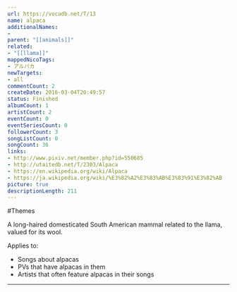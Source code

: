 ```yaml
---
url: https://vocadb.net/T/13
name: alpaca
additionalNames: 
- 
parent: "[[animals]]"
related:
- "[[llama]]"
mappedNicoTags:
- アルパカ
newTargets:
- all
commentCount: 2
createDate: 2016-03-04T20:49:57
status: Finished
albumCount: 1
artistCount: 2
eventCount: 0
eventSeriesCount: 0
followerCount: 3
songListCount: 0
songCount: 36
links: 
- http://www.pixiv.net/member.php?id=550685
- http://utaitedb.net/T/2303/Alpaca
- https://en.wikipedia.org/wiki/Alpaca
- https://ja.wikipedia.org/wiki/%E3%82%A2%E3%83%AB%E3%83%91%E3%82%AB
picture: true
descriptionLength: 211
---
```


#Themes

A long-haired domesticated South American mammal related to the llama, valued for its wool.

Applies to:

* Songs about alpacas
* PVs that have alpacas in them
* Artists that often feature alpacas in their songs

---

